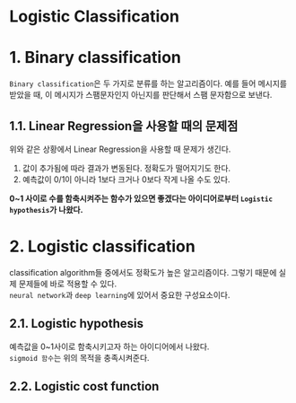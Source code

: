 Logistic Classification
===
# 1. Binary classification
 ```Binary classification```은 두 가지로 분류를 하는 알고리즘이다. 예를 들어 메시지를 받았을 때, 이 메시지가 스팸문자인지 아닌지를 판단해서 스팸 문자함으로 보낸다.
 
 ## 1.1. Linear Regression을 사용할 때의 문제점
 위와 같은 상황에서 Linear Regression을 사용할 때 문제가 생긴다.
 1. 값이 추가됨에 따라 결과가 변동된다. 정확도가 떨어지기도 한다.
 2. 예측값이 0/1이 아니라 1보다 크거나 0보다 작게 나올 수도 있다.     

**0~1 사이로 수를 함축시켜주는 함수가 있으면 좋겠다는 아이디어로부터 ```Logistic hypothesis```가 나왔다.**

# 2. Logistic classification
classification algorithm들 중에서도 정확도가 높은 알고리즘이다. 그렇기 때문에 실제 문제들에 바로 적용할 수 있다.    
```neural network```과 ```deep learning```에 있어서 중요한 구성요소이다.

## 2.1. Logistic hypothesis
예측값을 0~1사이로 함축시키고자 하는 아이디어에서 나왔다.    
```sigmoid 함수```는 위의 목적을 충족시켜준다.

## 2.2. Logistic cost function
